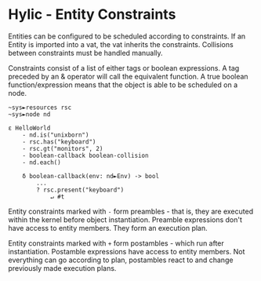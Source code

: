 # Hylic - Entity Constraints

Entities can be configured to be scheduled according to constraints.  If an Entity is imported into a vat, the vat inherits the constraints.  Collisions between constraints must be handled manually.

Constraints consist of a list of either tags or boolean expressions.  A tag preceded by an & operator will call the equivalent function.  A true boolean function/expression means that the object is able to be scheduled on a node.

```
~sys►resources rsc
~sys►node nd

ε HelloWorld
    - nd.is("unixborn")
    - rsc.has("keyboard")
    - rsc.gt("monitors", 2)
    - boolean-callback boolean-collision
    - nd.each()

	δ boolean-callback(env: nd►Env) -> bool
        ...
        ? rsc.present("keyboard")
            ↵ #t

```

Entity constraints marked with `-` form preambles - that is, they are executed within the kernel before object instantiation.  Preamble expressions don't have access to entity members.  They form an execution plan.

Entity constraints marked with `+` form postambles - which run after instantiation.  Postamble expressions have access to entity members.  Not everything can go according to plan, postambles react to and change previously made execution plans.

